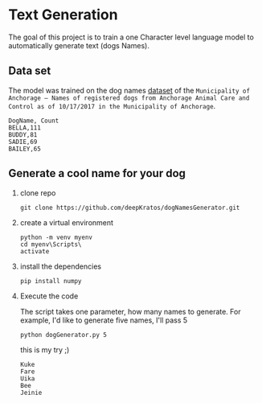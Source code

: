 # Text Generation

The goal of this project is to train a one Character level language model to automatically generate
text (dogs Names).

## Data set

The model was trained on the dog names [dataset](https://catalog.data.gov/dataset/dog-names) of the `Municipality of Anchorage — Names of registered dogs from Anchorage Animal Care and Control as of 10/17/2017 in the Municipality of Anchorage`.

```csv
DogName, Count
BELLA,111
BUDDY,81
SADIE,69
BAILEY,65
```

## Generate a cool name for your dog

1. clone repo

    ```shell
    git clone https://github.com/deepKratos/dogNamesGenerator.git
    ```

2. create a virtual environment

    ```shell
    python -m venv myenv
    cd myenv\Scripts\
    activate
    ```

3. install the dependencies

    ```shell
    pip install numpy
    ```
4. Execute the code

    The script takes one parameter, how many names to generate. For example, I'd like to generate five names, I'll pass 5

    ```shell
    python dogGenerator.py 5
    ```

    this is my try ;)  

    ```shell
    Kuke
    Fare
    Uika
    Bee
    Jeinie
    ```
